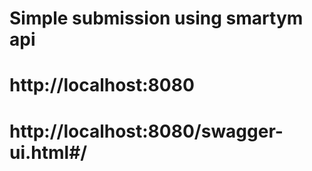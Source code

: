# Simple submission using smartym api
# http://localhost:8080
# http://localhost:8080/swagger-ui.html#/
